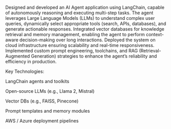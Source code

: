 Designed and developed an AI Agent application using LangChain, capable of autonomously reasoning and executing multi-step tasks. The agent leverages Large Language Models (LLMs) to understand complex user queries, dynamically select appropriate tools (search, APIs, databases), and generate actionable responses. Integrated vector databases for knowledge retrieval and memory management, enabling the agent to perform context-aware decision-making over long interactions. Deployed the system on cloud infrastructure ensuring scalability and real-time responsiveness. Implemented custom prompt engineering, toolchains, and RAG (Retrieval-Augmented Generation) strategies to enhance the agent’s reliability and efficiency in production.

Key Technologies:

LangChain agents and toolkits

Open-source LLMs (e.g., Llama 2, Mistral)

Vector DBs (e.g., FAISS, Pinecone)

Prompt templates and memory modules

AWS / Azure deployment pipelines
